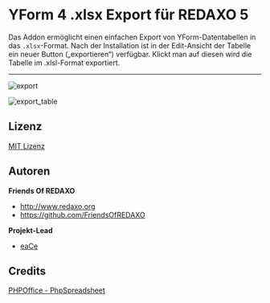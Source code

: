 # YForm 4 .xlsx Export für REDAXO 5

Das Addon ermöglicht einen einfachen Export von YForm-Datentabellen in das `.xlsx`-Format.
Nach der Installation ist in der Edit-Ansicht der Tabelle ein neuer Button („exportieren“) verfügbar. Klickt man auf diesen wird die Tabelle im .xlsl-Format exportiert.

---

![export](https://user-images.githubusercontent.com/2708231/168288087-7605445b-9e56-4afa-8c36-5c704ff07a80.png)

![export_table](https://user-images.githubusercontent.com/2708231/168288099-bcb83900-b095-46b9-9406-9f8dffdfdfe8.png)

## Lizenz

[MIT Lizenz](LICENSE)

## Autoren

**Friends Of REDAXO**

* http://www.redaxo.org
* https://github.com/FriendsOfREDAXO

**Projekt-Lead**
* [eaCe](https://github.com/eaCe)


## Credits

[PHPOffice - PhpSpreadsheet](https://github.com/PHPOffice/phpspreadsheet/)
